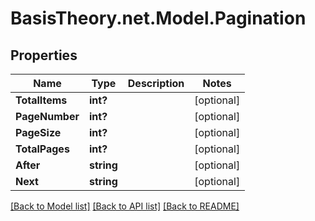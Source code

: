 # BasisTheory.net.Model.Pagination

## Properties

Name | Type | Description | Notes
------------ | ------------- | ------------- | -------------
**TotalItems** | **int?** |  | [optional] 
**PageNumber** | **int?** |  | [optional] 
**PageSize** | **int?** |  | [optional] 
**TotalPages** | **int?** |  | [optional] 
**After** | **string** |  | [optional] 
**Next** | **string** |  | [optional] 

[[Back to Model list]](../README.md#documentation-for-models) [[Back to API list]](../README.md#documentation-for-api-endpoints) [[Back to README]](../README.md)

